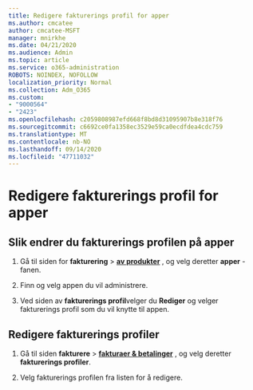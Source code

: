 ```yaml
---
title: Redigere fakturerings profil for apper
ms.author: cmcatee
author: cmcatee-MSFT
manager: mnirkhe
ms.date: 04/21/2020
ms.audience: Admin
ms.topic: article
ms.service: o365-administration
ROBOTS: NOINDEX, NOFOLLOW
localization_priority: Normal
ms.collection: Adm_O365
ms.custom:
- "9000564"
- "2423"
ms.openlocfilehash: c2059808987efd668f8bd8d31095907b8e318f76
ms.sourcegitcommit: c6692ce0fa1358ec3529e59ca0ecdfdea4cdc759
ms.translationtype: MT
ms.contentlocale: nb-NO
ms.lasthandoff: 09/14/2020
ms.locfileid: "47711032"
---
```

# <a name="edit-billing-profile-for-apps"></a>Redigere fakturerings profil for apper

## <a name="to-change-the-billing-profile-on-apps"></a>Slik endrer du fakturerings profilen på apper

1. Gå til siden for **fakturering**  >  **[av produkter](https://go.microsoft.com/fwlink/p/?linkid=842054)** , og velg deretter **apper** -fanen.

2. Finn og velg appen du vil administrere.  

3. Ved siden av **fakturerings profil**velger du **Rediger** og velger fakturerings profil som du vil knytte til appen.

## <a name="edit-billing-profiles"></a>Redigere fakturerings profiler

1. Gå til siden **fakturere**  >  **[fakturaer & betalinger](https://go.microsoft.com/fwlink/p/?linkid=848039)** , og velg deretter **fakturerings profiler**.

2. Velg fakturerings profilen fra listen for å redigere.
